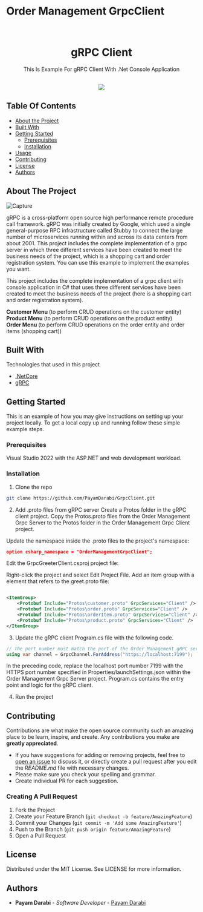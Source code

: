 # Order Management GrpcClient
<br/>
<p align="center">
   <h1 align="center">gRPC Client</h1>
   <p align="center">
    This Is Example For gRPC Client With .Net Console Application
    <br/>
    <br/>
  </p>
  <p align="center">  
    <img  style="center" src=https://github.com/PayamDarabi/GrpcServer/assets/8627007/7c0d7308-6dbf-43f8-9f0a-61692e59cffc/>
  </p>
</p>



## Table Of Contents

* [About the Project](#about-the-project)
* [Built With](#built-with)
* [Getting Started](#getting-started)
  * [Prerequisites](#prerequisites)
  * [Installation](#installation)
* [Usage](#usage)
* [Contributing](#contributing)
* [License](#license)
* [Authors](#authors)

## About The Project

![Capture](https://github.com/PayamDarabi/GrpcClient/assets/8627007/96ef910a-c449-47c8-8873-4c9a6d387f43)

gRPC is a cross-platform open source high performance remote procedure call framework. gRPC was initially created by Google, which used a single general-purpose RPC infrastructure called Stubby to connect the large number of microservices running within and across its data centers from about 2001.
This project includes the complete implementation of a grpc server in which three different services have been created to meet the business needs of the project, which is a shopping cart and order registration system. You can use this example to implement the examples you want.

This project includes the complete implementation of a grpc client with console application in C# that uses  three different services have been created to meet the business needs of the project (here is a shopping cart and order registration system).

<b> Customer Menu </b> (to perform CRUD operations on the customer entity) </br>
<b> Product Menu </b> (to perform CRUD operations on the product entity) </br>
<b> Order Menu </b> (to perform CRUD operations on the order entity and order items (shopping cart)) </br>

## Built With

Technologies that used in this project

* [.NetCore](https://dotnet.microsoft.com/en-us/download)
* [gRPC](https://grpc.io/)

## Getting Started

This is an example of how you may give instructions on setting up your project locally.
To get a local copy up and running follow these simple example steps.

### Prerequisites

Visual Studio 2022 with the ASP.NET and web development workload.

### Installation

1. Clone the repo

```sh
git clone https://github.com/PayamDarabi/GrpcClient.git
```
2. Add .proto files from gRPC server
Create a Protos folder in the gRPC client project.
Copy the Protos\.proto files from the Order Management Grpc Server to the Protos folder in the Order Management Grpc Client project.

Update the namespace inside the .proto files to the project's namespace:
 ```JSON
 option csharp_namespace = "OrderManagementGrpcClient";
 ```
Edit the GrpcGreeterClient.csproj project file:

Right-click the project and select Edit Project File.
Add an item group with a <Protobuf> element that refers to the greet.proto file:

```XML

<ItemGroup>
	<Protobuf Include="Protos\customer.proto" GrpcServices="Client" />
	<Protobuf Include="Protos\order.proto" GrpcServices="Client" />
	<Protobuf Include="Protos\orderItem.proto" GrpcServices="Client" />
	<Protobuf Include="Protos\product.proto" GrpcServices="Client" />
</ItemGroup>
```
3. Update the gRPC client Program.cs file with the following code.

```C#
// The port number must match the port of the Order Management gRPC server.
using var channel = GrpcChannel.ForAddress("https://localhost:7199");
```
In the preceding code, replace the localhost port number 7199 with the HTTPS port number specified in Properties/launchSettings.json within the Order Management Grpc Server project.
Program.cs contains the entry point and logic for the gRPC client.

4. Run the project

## Contributing

Contributions are what make the open source community such an amazing place to be learn, inspire, and create. Any contributions you make are **greatly appreciated**.
* If you have suggestions for adding or removing projects, feel free to [open an issue](https://github.com/PayamDarabi/GrpcClient/issues/new) to discuss it, or directly create a pull request after you edit the *README.md* file with necessary changes.
* Please make sure you check your spelling and grammar.
* Create individual PR for each suggestion.
  
### Creating A Pull Request

1. Fork the Project
2. Create your Feature Branch (`git checkout -b feature/AmazingFeature`)
3. Commit your Changes (`git commit -m 'Add some AmazingFeature'`)
4. Push to the Branch (`git push origin feature/AmazingFeature`)
5. Open a Pull Request

## License
Distributed under the MIT License. See LICENSE for more information.

## Authors

* **Payam Darabi** - *Software Developer* - [Payam Darabi](https://www.linkedin.com/in/payamdarabi/)
